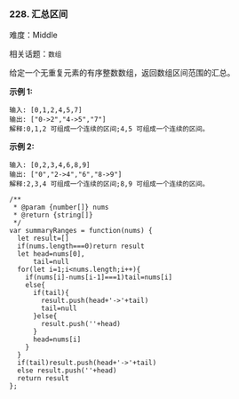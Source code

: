 ### 228. 汇总区间

难度：Middle

相关话题：`数组`

给定一个无重复元素的有序整数数组，返回数组区间范围的汇总。



**示例 1:** 



```
输入: [0,1,2,4,5,7]
输出: ["0->2","4->5","7"]
解释:0,1,2 可组成一个连续的区间;4,5 可组成一个连续的区间。
```


**示例 2:** 



```
输入: [0,2,3,4,6,8,9]
输出: ["0","2->4","6","8->9"]
解释:2,3,4 可组成一个连续的区间;8,9 可组成一个连续的区间。
```

```
/**
 * @param {number[]} nums
 * @return {string[]}
 */
var summaryRanges = function(nums) {
  let result=[]
  if(nums.length===0)return result
  let head=nums[0],
      tail=null
  for(let i=1;i<nums.length;i++){
    if(nums[i]-nums[i-1]===1)tail=nums[i]
    else{
      if(tail){
        result.push(head+'->'+tail)
        tail=null
      }else{
        result.push(''+head)
      }
      head=nums[i]
    }
  }
  if(tail)result.push(head+'->'+tail)
  else result.push(''+head)
  return result
};
```

